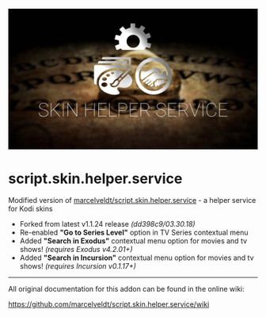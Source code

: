 ![icon](fanart.jpg) 

# script.skin.helper.service
Modified version of [marcelveldt/script.skin.helper.service](https://github.com/marcelveldt/script.skin.helper.service) - a helper service for Kodi skins  

* Forked from latest v1.1.24 release *(dd398c9/03.30.18)*
* Re-enabled **"Go to Series Level"** option in TV Series contextual menu
* Added **"Search in Exodus"** contextual menu option for movies and tv shows! *(requires Exodus v4.2.01+)*
* Added **"Search in Incursion"** contextual menu option for movies and tv shows! *(requires Incursion v0.1.17+)*

________________________________________________________________________________________________________


All original documentation for this addon can be found in the online wiki:

https://github.com/marcelveldt/script.skin.helper.service/wiki
